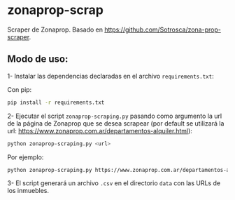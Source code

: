 # zonaprop-scrap

Scraper de Zonaprop. Basado en https://github.com/Sotrosca/zona-prop-scraper.

## Modo de uso:

1- Instalar las dependencias declaradas en el archivo `requirements.txt`:

Con pip:

```bash
pip install -r requirements.txt
```

2- Ejecutar el script `zonaprop-scraping.py` pasando como argumento la url de la página de Zonaprop que se desea scrapear (por default se utilizará la url: https://www.zonaprop.com.ar/departamentos-alquiler.html):

```bash
python zonaprop-scraping.py <url>
```

Por ejemplo:

```bash
python zonaprop-scraping.py https://www.zonaprop.com.ar/departamentos-alquiler.html
```

3- El script generará un archivo `.csv` en el directorio `data` con las URLs de los inmuebles.
